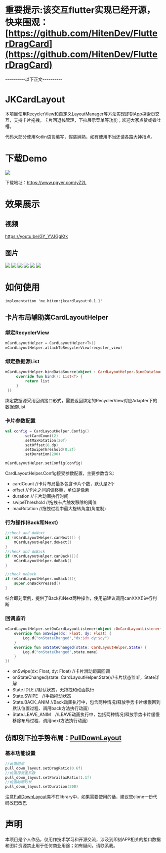 
重要提示:该交互flutter实现已经开源，快来围观：[https://github.com/HitenDev/FlutterDragCard](https://github.com/HitenDev/FlutterDragCard)
===
----------以下正文----------
# JKCardLayout
本项目使用RecyclerView和自定义LayoutManager等方法实现即刻App探索页交互，支持卡片拖拽，卡片回退栈管理，下拉展示菜单等功能；欢迎大家点赞或者吐槽。

代码大部分使用Kotlin语言编写，假装娴熟，如有使用不当还请各路大神指点。

# 下载Demo
![](https://www.pgyer.com/app/qrcode/yZ2L)

下载地址：https://www.pgyer.com/yZ2L


# 效果展示

## 视频

https://youtu.be/GY_YVJGgKtk

## 图片
![](https://upload-images.jianshu.io/upload_images/869487-6097cfbdf65c1edd.gif?imageMogr2/auto-orient/strip)
![](https://upload-images.jianshu.io/upload_images/869487-42bc90ba6542a913.gif?imageMogr2/auto-orient/strip)
![](https://upload-images.jianshu.io/upload_images/869487-e1c84f090d9990b6.gif?imageMogr2/auto-orient/strip)
![](https://upload-images.jianshu.io/upload_images/869487-e71ee69d64d91e5a.gif?imageMogr2/auto-orient/strip)
![](https://upload-images.jianshu.io/upload_images/869487-0c3417dfae3b4f36.png?imageMogr2/auto-orient/strip)
![](https://upload-images.jianshu.io/upload_images/869487-46b8372d3a7b46cd.png?imageMogr2/auto-orient/strip)




# 如何使用

```
implementation 'me.hiten:jkcardlayout:0.1.1'
```

## 卡片布局辅助类CardLayoutHelper

### 绑定RecyclerView

```Kotlin
mCardLayoutHelper = CardLayoutHelper<T>()
mCardLayoutHelper.attachToRecyclerView(recycler_view)
```
### 绑定数据源List

```Kotlin
mCardLayoutHelper.bindDataSource(object : CardLayoutHelper.BindDataSource<T> {
     override fun bind(): List<T> {
         return list
     }
 })
```
绑定数据源采用回调接口形式，需要返回绑定的RecyclerView对应Adapter下的数据源List


### 卡片参数配置

```Kotlin
val config = CardLayoutHelper.Config()
        .setCardCount(2)
        .setMaxRotation(20f)
        .setOffset(8.dp)
        .setSwipeThreshold(0.2f)
        .setDuration(200)

mCardLayoutHelper.setConfig(config)
```
CardLayoutHelper.Config接受参数配置，主要参数含义:
- cardCount    //卡片布局最多包含卡片个数，默认是2个
- offset    //卡片之间的偏移量，单位是像素
- duration    //卡片动画执行时间
- swipeThreshold    //拖拽卡片触发移除的阈值
- maxRotation    //拖拽过程中最大旋转角度(角度制)

### 行为操作(Back和Next)

```Kotlin
//check and doNext
if (mCardLayoutHelper.canNext()) {
    mCardLayoutHelper.doNext()
}
//check and doBack
if (mCardLayoutHelper.canBack()){
    mCardLayoutHelper.doBack()
}

//check noBack
if (mCardLayoutHelper.noBack()){
    super.onBackPressed()
}

```
结合即刻案例，提供了Back和Next两种操作，使用前建议调用canXXX()进行判断

### 回调监听

```Kotlin
mCardLayoutHelper.setOnCardLayoutListener(object :OnCardLayoutListener{
    override fun onSwipe(dx: Float, dy: Float) {
        Log.d("onStateChanged","dx:$dx dy:$dy")
    }
    override fun onStateChanged(state: CardLayoutHelper.State) {
        Log.d("onStateChanged",state.name)
    }
})
```
-  onSwipe(dx: Float, dy: Float) //卡片滑动距离回调
-  onStateChanged(state: CardLayoutHelper.State)//卡片状态监听，State详解
-  State.IDLE //默认状态，无拖拽和动画执行
-  State.SWIPE　//手指拖动状态
-  State.BACK_ANIM //Back动画执行中，包含两种情况(释放手势卡片缓慢回到默认位置过程、调用back方法执行动画)
-  State.LEAVE_ANIM　//LEAVE动画执行中，包括两种情况(释放手势卡片缓慢移除布局过程、调用next方法执行动画)

## 仿即刻下拉手势布局：[PullDownLayout](https://github.com/HitenDev/JKCardLayout/blob/master/sample/src/main/java/me/hiten/jkcardlayout/sample/PullDownLayout.kt)

### 基本功能设置

```Kotlin
//设置阻尼
pull_down_layout.setDragRatio(0.6f)
//设置视觉差系数
pull_down_layout.setParallaxRatio(1.1f)
//设置动画时长
pull_down_layout.setDuration(200)
```

注意[PullDownLayout](https://github.com/HitenDev/JKCardLayout/blob/master/sample/src/main/java/me/hiten/jkcardlayout/sample/PullDownLayout.kt)类不在library中，如果需要使用的话，建议您clone一份代码改巴改巴



# 声明
本项目是个人作品，仅用作技术学习和开源交流，涉及到即刻APP相关的接口数据和图片资源禁止用于任何商业用途；如有疑问，请联系我。
